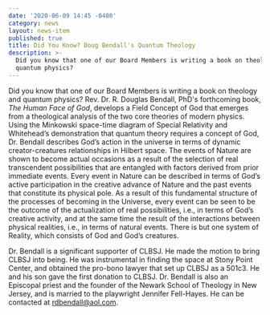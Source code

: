 ```yaml
---
date: '2020-06-09 14:45 -0400'
category: news
layout: news-item
published: true
title: Did You Know? Doug Bendall's Quantum Theology
description: >-
  Did you know that one of our Board Members is writing a book on theology and
  quantum physics?
---
```

Did you know that one of our Board Members is writing a book on theology
and quantum physics? Rev. Dr. R. Douglas Bendall, PhD's forthcoming
book, _The Human Face of God_, develops a Field Concept of God that
emerges from a theological analysis of the two core theories of modern
physics. Using the Minkowski space-time diagram of Special Relativity
and Whitehead’s demonstration that quantum theory requires a concept of
God, Dr. Bendall describes God’s action in the universe in terms of
dynamic creator-creatures relationships in Hilbert space. The events of
Nature are shown to become actual occasions as a result of the selection
of real transcendent possibilities that are entangled with factors
derived from prior immediate events. Every event in Nature can be
described in terms of God’s active participation in the creative advance
of Nature and the past events that constitute its physical pole. As a
result of this fundamental structure of the processes of becoming in the
Universe, every event can be seen to be the outcome of the actualization
of real possibilities, i.e., in terms of God’s creative activity, and at
the same time the result of the interactions between physical realities,
i.e., in terms of natural events. There is but one system of Reality,
which consists of God and God’s creatures.

Dr. Bendall is a significant supporter of CLBSJ. He made the motion to
bring CLBSJ into being. He was instrumental in finding the space at
Stony Point Center, and obtained the pro-bono lawyer that set up CLBSJ
as a 501c3. He and his son gave the first donation to CLBSJ. Dr. Bendall
is also an Episcopal priest and the founder of the Newark School of
Theology in New Jersey, and is married to the playwright Jennifer
Fell-Hayes. He can be contacted at [rdbendall@aol.com](mailto:rdbendall@aol.com).
